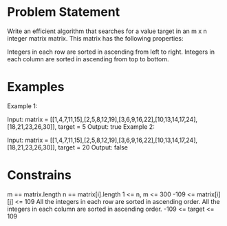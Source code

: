 # Problem Statement
Write an efficient algorithm that searches for a value target in an m x n integer matrix matrix. This matrix has the following properties:

Integers in each row are sorted in ascending from left to right.
Integers in each column are sorted in ascending from top to bottom.
 
# Examples
Example 1:


Input: matrix = [[1,4,7,11,15],[2,5,8,12,19],[3,6,9,16,22],[10,13,14,17,24],[18,21,23,26,30]], target = 5
Output: true
Example 2:


Input: matrix = [[1,4,7,11,15],[2,5,8,12,19],[3,6,9,16,22],[10,13,14,17,24],[18,21,23,26,30]], target = 20
Output: false
 

# Constrains

m == matrix.length
n == matrix[i].length
1 <= n, m <= 300
-109 <= matrix[i][j] <= 109
All the integers in each row are sorted in ascending order.
All the integers in each column are sorted in ascending order.
-109 <= target <= 109
